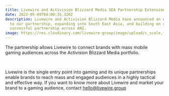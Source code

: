 ```yaml
---
title: Livewire and Activision Blizzard Media SEA Partnership Extension
date: 2023-05-09T04:00:35.326Z
description: Livewire and Activision Blizzard Media have announced an extension
  to our partnership, expanding into South East Asia, and building on our
  successful partnership across ANZ.
image: https://res.cloudinary.com/livewire-group/image/upload/c_scale,f_auto,q_auto/v1683604911/Activision-Blizzard-Media-03_pqebhd.jpg
---
```

The partnership allows Livewire to connect brands with mass mobile gaming audiences across the Activision Blizzard Media portfolio.

 

Livewire is the single entry point into gaming and its unique partnerships enable brands to reach mass and engaged audiences in a highly tactical and effective way. If you want to know more about Livewire and market your brand to a gaming audience, contact [hello@livewire.group](mailto:hello@livewire.group)